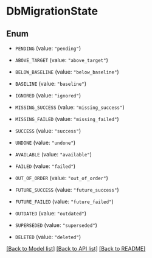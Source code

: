 # DbMigrationState

## Enum


* `PENDING` (value: `"pending"`)

* `ABOVE_TARGET` (value: `"above_target"`)

* `BELOW_BASELINE` (value: `"below_baseline"`)

* `BASELINE` (value: `"baseline"`)

* `IGNORED` (value: `"ignored"`)

* `MISSING_SUCCESS` (value: `"missing_success"`)

* `MISSING_FAILED` (value: `"missing_failed"`)

* `SUCCESS` (value: `"success"`)

* `UNDONE` (value: `"undone"`)

* `AVAILABLE` (value: `"available"`)

* `FAILED` (value: `"failed"`)

* `OUT_OF_ORDER` (value: `"out_of_order"`)

* `FUTURE_SUCCESS` (value: `"future_success"`)

* `FUTURE_FAILED` (value: `"future_failed"`)

* `OUTDATED` (value: `"outdated"`)

* `SUPERSEDED` (value: `"superseded"`)

* `DELETED` (value: `"deleted"`)


[[Back to Model list]](../README.md#documentation-for-models) [[Back to API list]](../README.md#documentation-for-api-endpoints) [[Back to README]](../README.md)


